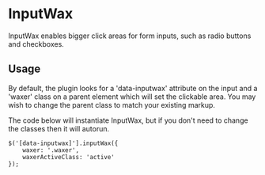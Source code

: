InputWax
=
InputWax enables bigger click areas for form inputs, such as radio buttons and checkboxes.

Usage
-

By default, the plugin looks for a 'data-inputwax' attribute on the input and a 'waxer' class on a parent element which will set the clickable area. You may wish to change the parent class to match your existing markup.

The code below will instantiate InputWax, but if you don't need to change the classes then it will autorun.

    $('[data-inputwax]'].inputWax({
        waxer: '.waxer',
        waxerActiveClass: 'active'
    });